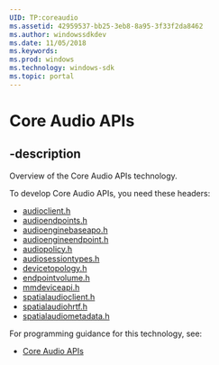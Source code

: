 ```yaml
---
UID: TP:coreaudio
ms.assetid: 42959537-bb25-3eb8-8a95-3f33f2da8462
ms.author: windowssdkdev
ms.date: 11/05/2018
ms.keywords: 
ms.prod: windows
ms.technology: windows-sdk
ms.topic: portal
---
```


# Core Audio APIs

## -description

Overview of the Core Audio APIs technology.

To develop Core Audio APIs, you need these headers:

 * [audioclient.h](../audioclient/index.md)
 * [audioendpoints.h](../audioendpoints/index.md)
 * [audioenginebaseapo.h](../audioenginebaseapo/index.md)
 * [audioengineendpoint.h](../audioengineendpoint/index.md)
 * [audiopolicy.h](../audiopolicy/index.md)
 * [audiosessiontypes.h](../audiosessiontypes/index.md)
 * [devicetopology.h](../devicetopology/index.md)
 * [endpointvolume.h](../endpointvolume/index.md)
 * [mmdeviceapi.h](../mmdeviceapi/index.md)
 * [spatialaudioclient.h](../spatialaudioclient/index.md)
 * [spatialaudiohrtf.h](../spatialaudiohrtf/index.md)
 * [spatialaudiometadata.h](../spatialaudiometadata/index.md)

For programming guidance for this technology, see:
* [Core Audio APIs](/windows/desktop/coreaudio)

